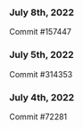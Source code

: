 ### July 8th, 2022

Commit #157447

### July 5th, 2022

Commit #314353


### July 4th, 2022

Commit #72281
